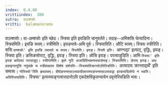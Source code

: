 ```yaml
---
index:  6.4.80
vrittiindex:  300
sutra:  वाऽम्शसोः
vritti:  balamanorama 
---
```


वाऽम्शसोः। वा-अम्शसोः इति च्छेदः। स्त्रिया इति इयङिति चानुवर्तते। तदाह--अमिशसि चेत्यादिना। स्त्रियमिति। इयङि रूपम्। स्त्रीमिति। इयङभावे-अमि पूर्वः। स्त्रियाविति। औटि रूपम्। स्त्रियः स्त्रीरिति। शसि `वाम्शसोः' इति इयङि तदभावे च रूपम्। स्त्रियेति। इयङ्। स्त्रियै इति। `आण्नद्या' इत्याट्, वृद्धिः, इयङ्। स्त्रिया इति। ङसिङसोराट्, वृद्धिः, इयङ्। स्त्रिया इति। ओसि इयङ्। परत्वान्नुडिति। आमि `स्त्रियाः' इति इयङं बाधित्वा परत्वान्नुट्। स्त्रीणामिति। कृते नुटि अजादिविभक्त्यभावान्नेयङ्। स्त्रियामिति। ङेराम् इयङ्। अथ प्रसङ्गात्पुंसि नपुंसके च स्त्रीशब्दस्य विशेषं दर्शयति--स्त्रियमतिक्रान्तोऽतिस्त्रिरिति। `अत्यादयः क्रान्ताद्यर्थे' इति समासः। `गोस्त्रियो'रिति ह्रस्वत्वम्। दीर्घङ्यन्तत्वाऽभावादीकाररूपङ्यन्तत्वाऽभावाद्वा हल्ङ्यादिलोपो न भवति। अतिस्त्रियाविति। `स्त्रियाः' इत्यस्याङ्गत्वात्तदन्तेऽपि एकदेशविकृतन्यायेन प्रवृत्तेरियङिति भावः।

